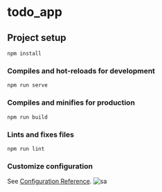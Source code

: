 # todo_app

## Project setup
```
npm install
```

### Compiles and hot-reloads for development
```
npm run serve
```

### Compiles and minifies for production
```
npm run build
```

### Lints and fixes files
```
npm run lint
```

### Customize configuration
See [Configuration Reference](https://cli.vuejs.org/config/).
![sa](https://user-images.githubusercontent.com/54945131/223388972-cbfb8e46-7f4e-4fa4-97b9-01e306163058.png)
